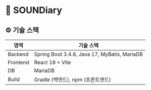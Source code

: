 # 🎵 SOUNDiary 

## ⚙️ 기술 스택

| 영역      | 기술 스택                        |
|-----------|-----------------------------------|
| Backend   | Spring Boot 3.4.6, Java 17, MyBatis, MariaDB |
| Frontend  | React 18 + Vite                   |
| DB        | MariaDB                           |
| Build     | Gradle (백엔드), npm (프론트엔드) |

